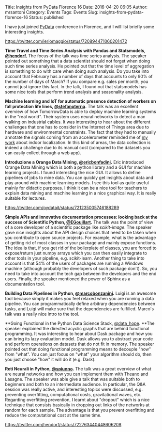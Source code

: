 Title: Insights from PyData Florence 16
Date: 2016-04-20 06:05
Author: mrsantoni
Category: Events
Tags: Events
Slug: insights-from-pydata-florence-16
Status: published

I have just joined [PyData](https://www.pycon.it/p3/schedule/pycon7/)
conference in Florence, and I will list briefly some
interesting insights.

https://twitter.com/leriomaggio/status/720894471060201472

**Time Travel and Time Series Analysis with Pandas and Statsmodels,
[@hendorf.](http://twitter.com/hendorf)** The focus of the talk was time
series analysis. The speaker pointed out something that a data scientist
should not forget when doing such time series analysis. He pointed out
that the time level of aggregation is something to do with care when
doing such analysis. Do you take into account that February has a number
of days that accounts to only 90% of the number of days of March? If you
compare e.g. sales per month, you cannot just ignore this fact. In the
talk, I found out that statsmodels has some nice tools that perform
trend analysis and seasonality analysis.

**Machine learning and IoT for automatic presence detection of workers
on fall protection life lines,
[@stefanoterna](http://twitter.com/stefanoterna).** The talk was an
excellent overview of how TomorrowData is able to deploy machine
learning systems in the "real world". Their system uses neural networks
to detect a man walking on industrial cables. It was interesting to hear
about the different challenges that one has to consider in the Internet
of Things area due to hardware and environmental constraints. The fact
that they had to manually annotate the signals coming from an
accelerometer reminded me of [my
work](http://ieeexplore.ieee.org/xpl/login.jsp?tp=&arnumber=7346953&url=http%3A%2F%2Fieeexplore.ieee.org%2Fxpls%2Fabs_all.jsp%3Farnumber%3D7346953)
about indoor localization. In this kind of areas, the data collection is
indeed a challenge due to its manual cost (compared to the datasets you
can easily collect through a web app).

**Introduzione a Orange Data Mining,
[@ericbonfadini](http://twitter.com/ericbonfadini).** Eric introduced
Orange Data Mining which is both a python library and a GUI for machine
learning projects. I found interesting the nice GUI. It allows to define
pipelines of jobs to mine data. You can quickly get insights about data
and play around with machine learning models. I see this tool as quite
useful mainly for didactic purposes. I think it can be a nice tool for
teachers to explain data mining and machine learning in a nice graphical
way. It is really suitable for lectures.

https://twitter.com/pydatait/status/721235005746188289

**Simple APIs and innovative documentation processes: looking back at
the success of Scientific Python,
[@EGouillart](http://twitter.com/EGouillart).** The talk was the point
of view of a core developer of a scientific package like *scikit-image*.
The speaker gave nice insights about the API design choices that need to
be taken when you contribute to open source projects. For example, what
is the advantage of getting rid of most classes in your package and
mainly expose functions. The idea is that, if you get rid of the
boilerplate of classes, you are forced to expose/return just numpy
arrays which you can then easily integrate to other tools in your
pipeline, e.g. scikit-learn. Another thing to take into account is that
54% of the users of packages are running a Windows machine (although
probably the developers of such package don't). So, you need to take
into account the tech gap between the developers and the end users.
Finally, the speaker mentioned the power of Sphinx as a documentation
tool.

**Building Data Pipelines in Python,
[@marcobonzanini](http://twitter.com/marcobonzanini).** Luigi is an
awesome tool because simply it makes you feel relaxed when you are
running a data pipeline. You can programmatically define arbitrary
dependencies between tasks, and Luigi will make sure that the
dependencies are fulfilled. Marco's talk was a really nice intro to the
tool.

**Going Functional in the Python Data Science Stack,
[@data_hope](http://twitter.com/data_hope). **The speaker explained
the directed acyclic graphs that are behind functional programming. It
was interesting to hear about Dask package and how you can bring its
lazy evaluation model. Dask allows you to abstract your code and perform
operations on datasets that do not fit in memory. The speaker pointed
out that doing functional programming means to decouple "how" from
"what". You can just focus on "what" your algorithm should do, then you
just choose "how" it will do it (e.g. Dask).

**Reti Neurali in Python, [@spiunno](http://twitter.com/spiunno).** The
talk was a great overview of what are neural networks and how you can
implement them with Theano and Lasagne. The speaker was able give a talk
that was suitable both to beginners and both to an intermediate
audience. In particular, the Q&A session was really active, and
interesting topics were discussed, e.g. preventing overfitting,
computational costs, gravitational waves, etc. Regarding overfitting
prevention, I learnt about "dropout" which is a nice technique that
consists basically in dropping out links of the networks at random for
each sample. The advantage is that you prevent overfitting and reduce
the computational cost at the same time.

https://twitter.com/hendorf/status/722763440448606208
